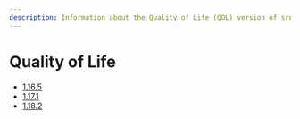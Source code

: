 ```yaml
---
description: Information about the Quality of Life (QOL) version of srnyx's Modpack.
---
```


# Quality of Life

* [1.16.5](1.16.5.md)
* [1.17.1](1.17.1.md)
* [1.18.2](1.18.1.md)
